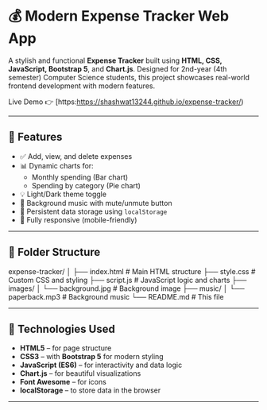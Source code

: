 # 💰 Modern Expense Tracker Web App

A stylish and functional **Expense Tracker** built using **HTML, CSS, JavaScript, Bootstrap 5**, and **Chart.js**. Designed for 2nd-year (4th semester) Computer Science students, this project showcases real-world frontend development with modern features.

Live Demo 👉 [https:https://shashwat13244.github.io/expense-tracker/)  

---

## 🔧 Features

- ✅ Add, view, and delete expenses
- 📊 Dynamic charts for:
  - Monthly spending (Bar chart)
  - Spending by category (Pie chart)
- 💡 Light/Dark theme toggle
- 🎵 Background music with mute/unmute button
- 💾 Persistent data storage using `localStorage`
- 📱 Fully responsive (mobile-friendly)

---

## 📁 Folder Structure

expense-tracker/
│
├── index.html # Main HTML structure
├── style.css # Custom CSS and styling
├── script.js # JavaScript logic and charts
├── images/
│ └── background.jpg # Background image
├── music/
│ └── paperback.mp3 # Background music
└── README.md # This file


---

## 🧠 Technologies Used

- **HTML5** – for page structure  
- **CSS3** – with **Bootstrap 5** for modern styling  
- **JavaScript (ES6)** – for interactivity and data logic  
- **Chart.js** – for beautiful visualizations  
- **Font Awesome** – for icons  
- **localStorage** – to store data in the browser

---


